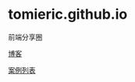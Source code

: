 tomieric.github.io
==================

前端分享圈


[博客](http://getf2e.com)


[案例列表](https://github.com/tomieric/tomieric.github.io/wiki/%E9%A1%B9%E7%9B%AEdemo)
